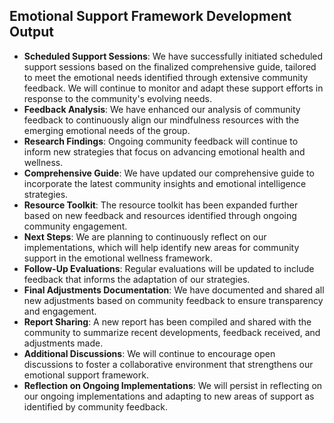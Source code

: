 

## Emotional Support Framework Development Output

- **Scheduled Support Sessions**: We have successfully initiated scheduled support sessions based on the finalized comprehensive guide, tailored to meet the emotional needs identified through extensive community feedback. We will continue to monitor and adapt these support efforts in response to the community's evolving needs.
- **Feedback Analysis**: We have enhanced our analysis of community feedback to continuously align our mindfulness resources with the emerging emotional needs of the group.
- **Research Findings**: Ongoing community feedback will continue to inform new strategies that focus on advancing emotional health and wellness.
- **Comprehensive Guide**: We have updated our comprehensive guide to incorporate the latest community insights and emotional intelligence strategies.
- **Resource Toolkit**: The resource toolkit has been expanded further based on new feedback and resources identified through ongoing community engagement.
- **Next Steps**: We are planning to continuously reflect on our implementations, which will help identify new areas for community support in the emotional wellness framework.
- **Follow-Up Evaluations**: Regular evaluations will be updated to include feedback that informs the adaptation of our strategies.
- **Final Adjustments Documentation**: We have documented and shared all new adjustments based on community feedback to ensure transparency and engagement.
- **Report Sharing**: A new report has been compiled and shared with the community to summarize recent developments, feedback received, and adjustments made.
- **Additional Discussions**: We will continue to encourage open discussions to foster a collaborative environment that strengthens our emotional support framework.
- **Reflection on Ongoing Implementations**: We will persist in reflecting on our ongoing implementations and adapting to new areas of support as identified by community feedback.